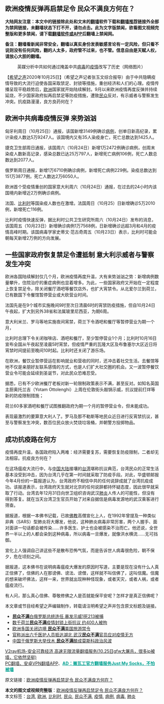  <h2>欧洲疫情反弹再启禁足令 民众不满良方何在？</h2> <p class="notice"><b>大陆网友注意：本文中的链接除此处和文末的<a href="https://github.com/bannedbook/fanqiang" >翻墙</a>软件下载和<a href="https://github.com/killgcd/justmysocks/blob/master/README.md">翻墙推荐</a>链接外全部为禁网链接，未翻墙状态下打不开，请勿点击。此为文字版禁闻，欲看图文视频完整版和更多禁闻，请下载<a href="https://github.com/bannedbook/fanqiang">翻墙软件或APP</a>后翻墙上禁闻网。</p><p>备注：翻墙看新闻非常安全，翻墙以真实身份发表敏感言论有一定风险，但只看不说则没有任何风险，翻的人太多，政府管不过来，也不管。信息自由是天赋人权，请放心大胆的翻墙。</b></p>  <div class="entry"> <figure><figcaption>英媒分析中共如何通过掩盖中共<a href="https://www.bannedbook.org/bnews/tag/%e7%97%85%e6%af%92/" class="st_tag internal_tag" rel="tag" title="标签 病毒 下的日志">病毒</a>的<a href="https://www.bannedbook.org/bnews/tag/%E7%96%AB%E6%83%85/" class="st_tag internal_tag" rel="tag" title="标签 疫情 下的日志">疫情</a>改写了历史（网络图片）</figcaption></figure> <p>【<span class='wp_keywordlink_affiliate'><a href="https://www.soundofhope.org" title="希望之声" target="_blank">希望之声</a></span>2020年10月25日】（希望之声记者张玉文综合报导）由于中共隐瞒疫情导致的大流行迫使各国采取禁足、封锁等措施，重创经济和人们的心理。疫情传播呈现平稳趋势后，<a href="https://www.bannedbook.org/bnews/tag/%e6%ac%a7%e6%b4%b2/" class="st_tag internal_tag" rel="tag" title="标签 欧洲 下的日志">欧洲</a>国家就开始陆续解封。9月以来欧洲疫情再度反弹并持续延烧，不少国家政府拟再启禁足等防疫措施，遭致<a href="https://www.bannedbook.org/bnews/tag/%E6%B0%91%E4%BC%97/" class="st_tag internal_tag" rel="tag" title="标签 民众 下的日志">民众</a>反对，有示威者与警察发生冲突。抗疫路漫漫，良方良药何在？</p> <h2><strong>欧洲中共病毒疫情反弹 来势汹汹</strong></h2> <p>匈牙利周日（10月25日）通报，该国新增3149例确诊<a href="https://www.bannedbook.org/bnews/tag/%E7%97%85%E4%BE%8B/" class="st_tag internal_tag" rel="tag" title="标签 病例 下的日志">病例</a>，创单日新高纪录，累计染疫人数达5万9247人。该国境内又有35人染疫身亡，死亡总数达到1425人。</p> <p>捷克卫生部周日通报，该国周六（10月24日）新增1万2472例确诊病例，创周末染疫人数新高记录，感染总数已达25万797人，新增死亡病例106例，死亡人数总数达到2077人。</p> <p>俄罗斯周日通报，新增1万6710例确诊病例，新增死亡病例229例。染疫总数达到151万3877例，死亡人数达2万6050人。</p> <p>欧洲首个受疫情重创的国家意大利周六（10月24日）通报，在过去的24小时内该国境内新增近2万例确诊病例。</p>  <p>法国、<a href="https://www.bannedbook.org/bnews/tag/%e6%af%94%e5%88%a9%e6%97%b6/" class="st_tag internal_tag" rel="tag" title="标签 比利时 下的日志">比利时</a>等国染疫人数也在激增。法国周日（10月25）日新增确诊5万2010例，新增死亡116例。</p> <p>比利时疫情快速反弹，据比利时公共卫生研究所周六（10月24日）发布的消息，该国周五（10月23日）新增确诊病例1万7568例，日新增确诊远超3月和4月的疫情高峰时期。该国病毒学家史蒂文·范古奇周五（10月23日）表示，比利时可能会朝每天新增2万例的方向发展。</p> <h2><strong>一些国家政府恢复禁足令遭抵制 意大利示威者与警察发生冲突</strong></h2> <p>欧洲各国陆续解封仅几个月，欧洲疫情再度升温，大有来势汹汹之势：新增病例数量攀升，住院治疗的重症病例也显着增多。为此，一些国家政府又开始在一定程度上恢复禁足令，除关闭餐厅酒吧等餐饮店外，也扩大宵禁令。从北爱尔兰到荷兰，已有数国下令餐馆暂停营业或大砍营业时间。</p> <p>法国先是在9个城市实施晚间9时至次日清晨6时的宵禁防疫措施，但自10月24日午夜起，扩大到另外38省和法属玻里尼西亚，为期6周。</p> <p>意大利米兰、罗马等地实施夜间宵禁，荷兰下令酒吧和餐厅等暂停营业为期一个月，</p>  <p>比利时总理下令关闭咖啡店、酒吧和餐厅，至少暂停营业1个月；比利时10月16日宣布全国从午夜起至凌晨5时宵禁，但疫情严重的瓦隆大区及布鲁塞尔大区近日将宵禁时间提前至晚间10时起。比利时还关闭了游乐场。</p> <p>在欧洲，餐饮业暂停营运在影响就业和营收的同时，还冲击着社交生活。去餐馆等地不仅是亲朋好友联系感情的方式，也是人们扩大社交圈的机会。又一波暂停餐饮营业令可能会延续到圣诞节，对此民众恐难忍受。</p> <p>据悉，已有不少欧洲餐厅老板对新一轮限制政策表示不满，甚至反对。如知名英国主厨奥托兰吉（Yotam Ottolenghi）上周在伦敦街头敲锅示威，抗议提前打烊等新的防疫限制措施；</p> <p>荷兰60多家酒吧和餐厅试图推翻政府为期一个月的暂停营业令，但未能成功。</p> <p>表现最激烈的要算意大利人了。罗马及那不勒斯等地民众近日进行反宵禁抗议，甚至与警察发生冲突，数百位民众放火焚烧垃圾桶，并朝警方投掷物品。</p>  <h2><strong>成功抗疫路在何方</strong></h2> <p>疫情再度升温，各国政府陷入两难：经济需要复苏，需要恢复防疫限制，二者却无法相容。抗疫良方何在？</p> <p>在这场瘟疫大流行中，与<span class='wp_keywordlink_affiliate'><a href="https://www.bannedbook.org/" title="中国" target="_blank">中国</a></span><span class='wp_keywordlink_affiliate'><a href="https://www.bannedbook.org/" title="大陆" target="_blank">大陆</a></span>接壤的<a href="https://www.bannedbook.org/bnews/tag/%e5%8f%b0%e6%b9%be/" class="st_tag internal_tag" rel="tag" title="标签 台湾 下的日志">台湾</a>堪称抗议典范，台湾民众的正常生活基本没受到冲击，因为台湾几乎在第一时间就采取了防疫手段。对此，华盛顿邮报今年4月份的一篇报道认为，台湾政府不相信中共的任何说辞成就了台湾抗疫成功。该报道表示，台湾政府天生就对北京的任何说辞都持怀疑态度，因此很早就采取了行动。台湾去年12月31日向世卫组织咨询武汉<a href="https://www.bannedbook.org/bnews/tag/%e8%82%ba%e7%82%8e/" class="st_tag internal_tag" rel="tag" title="标签 肺炎 下的日志">肺炎</a>人传人的可能性，但没有得到答复。就在当天台湾卫生官员开始了对来自据信是病毒发源地的武汉乘客进行筛查。</p> <p>据报道，根据一本佛书记载，已故<span class='wp_keywordlink'><a href="https://www.qi-gong.me/buddhism/" title="佛教" target="_blank">佛教</a></span>高僧宣化上人，在1992年曾提及一种类似非典（SARS）型肺炎将大爆发，他说，这种肺炎病毒非常厉害，两个人握手、面对面讲一句话都会被传染……许多医生、护士也会被感染不治而亡。他还说，全世界一半以上的人都会染到这种病毒，所以病毒一旦爆发，就像洪水横流……无可挡御。</p> <p>宣化上人强调自己讲这些不是散布恐怖气氛，而是告诉世人病毒很危险，朝不保夕，危在顷刻之间。</p> <p>据报道，这本佛书在说明病毒瘟疫大爆发的原因时写道，主要是现在没有什么人真正信佛了，信佛的人在那谤佛、谤法、谤僧，这样就不叫信佛了，这叫信魔。信魔的想来破坏佛法，这样一来，世界就出现种种怪现象，或者天灾，或者人祸，或者瘟疫流行。</p>  <p>有人问，那么真心信佛、尊敬修佛之人是否就能保平安呢？怎样才是真正信佛呢？</p> <p>本文章或节目经希望之声编辑制作，转载请注明希望之声并包含原文标题及链接。</p> <ul class='op-related-articles' title='相关阅读'> <li><a href='https://www.bannedbook.org/bnews/baitai/20200810/1377760.html' target='_blank'><b>民众不满</b>白俄罗斯总统连任 暴发示威1死213被捕</a></li> <li><a href='https://www.bannedbook.org/bnews/baitai/20200622/1348606.html' target='_blank'>数千荷兰<b>民众不满</b>疫情封锁上街抗议 约400人被拘</a></li> <li><a href='https://www.bannedbook.org/bnews/headline/20200315/1293994.html' target='_blank'>欧洲多国关闭边境  <b>民众不满</b>美国旅游禁令</a></li> <li><a href='https://www.bannedbook.org/bnews/headline/20200128/1266556.html' target='_blank'>官称派出六千医护人员抵达湖北   武汉<b>民众不满</b>官员应对疫情无方</a></li> <li><a href='https://www.bannedbook.org/bnews/headline/20200114/1258912.html' target='_blank'>中国于俄罗斯大举伐木   <b>民众不满</b>酿成莫斯科政治风波</a></li> </ul> <p class="texttj"> <a href="https://www.bannedbook.org/forum23/topic22702.html" target="_blank">V2ray机场-安全可靠经济 高速无限流量翻墙服务(10.25日gfw大屠杀，很多ip被墙，它依然坚挺)</a><br/> <a href="https://github.com/bannedbook/fanqiang/wiki/%E7%A6%81%E9%97%BB%E7%BD%91%E5%AE%89%E5%8D%93%E7%BF%BB%E5%A2%99%E6%96%B0%E9%97%BBAPP" target="_blank">PC翻墙、安卓VPN翻墙APP</a>、<span onclick="window.open('https://github.com/killgcd/justmysocks/blob/master/README.md')" style="font-weight:bold;color:#00A191;cursor:pointer;text-decoration:underline;outline:none">AD：搬瓦工官方翻墙服务Just My Socks，不怕被墙</span></p><p>原文链接：<a class="src_link"  href="https://www.soundofhope.org/post/435844" target="_blank">欧洲疫情反弹再启禁足令 民众不满良方何在？</a></p><a name='sharetosocial'></a>       <div><b>本文的图文或视频完整版</b>：<a href='https://www.bannedbook.org/bnews/comments/20201026/1420269.html'>欧洲疫情反弹再启禁足令 民众不满良方何在？</a></div>  </div><!--END ENTRY--> <div class="postfooter"> <div>本文标签：<a href="https://www.bannedbook.org/bnews/tag/%e5%8f%b0%e6%b9%be/" rel="tag">台湾</a>, <a href="https://www.bannedbook.org/bnews/tag/%e6%ac%a7%e6%b4%b2/" rel="tag">欧洲</a>, <a href="https://www.bannedbook.org/bnews/tag/%e6%af%94%e5%88%a9%e6%97%b6/" rel="tag">比利时</a>, <a href="https://www.bannedbook.org/bnews/tag/%E6%B0%91%E4%BC%97/" rel="tag">民众</a>, <a href="https://www.bannedbook.org/bnews/tag/%E6%B0%91%E4%BC%97%E4%B8%8D%E6%BB%A1/" rel="tag">民众不满</a>, <a href="https://www.bannedbook.org/bnews/tag/%E7%96%AB%E6%83%85/" rel="tag">疫情</a>, <a href="https://www.bannedbook.org/bnews/tag/%E7%97%85%E4%BE%8B/" rel="tag">病例</a>, <a href="https://www.bannedbook.org/bnews/tag/%e7%97%85%e6%af%92/" rel="tag">病毒</a>, <a href="https://www.bannedbook.org/bnews/tag/%e8%82%ba%e7%82%8e/" rel="tag">肺炎</a></div>  </div><!--END POSTFOOTER--> 
